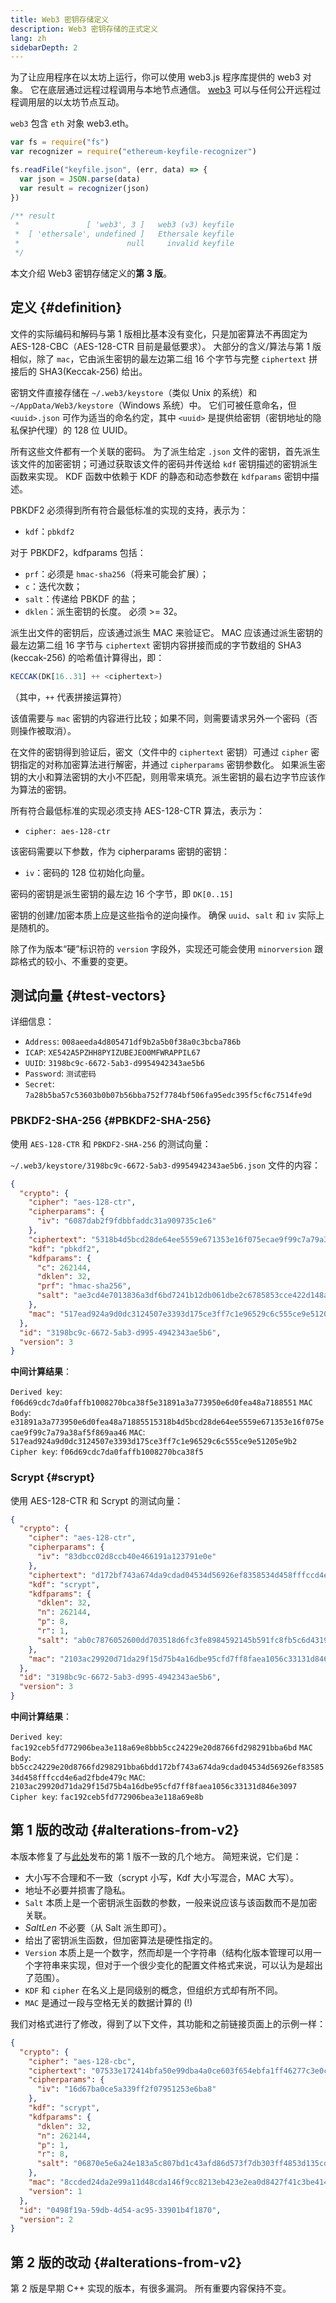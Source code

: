 ```yaml
---
title: Web3 密钥存储定义
description: Web3 密钥存储的正式定义
lang: zh
sidebarDepth: 2
---
```


为了让应用程序在以太坊上运行，你可以使用 web3.js 程序库提供的 web3 对象。 它在底层通过远程过程调用与本地节点通信。 [web3](https://github.com/ethereum/web3.js/) 可以与任何公开远程过程调用层的以太坊节点互动。

`web3` 包含 `eth` 对象 web3.eth。

```js
var fs = require("fs")
var recognizer = require("ethereum-keyfile-recognizer")

fs.readFile("keyfile.json", (err, data) => {
  var json = JSON.parse(data)
  var result = recognizer(json)
})

/** result
 *               [ 'web3', 3 ]   web3 (v3) keyfile
 *  [ 'ethersale', undefined ]   Ethersale keyfile
 *                        null     invalid keyfile
 */
```

本文介绍 Web3 密钥存储定义的**第 3 版**。

## 定义 \{#definition}

文件的实际编码和解码与第 1 版相比基本没有变化，只是加密算法不再固定为 AES-128-CBC（AES-128-CTR 目前是最低要求）。 大部分的含义/算法与第 1 版相似，除了 `mac`，它由派生密钥的最左边第二组 16 个字节与完整 `ciphertext` 拼接后的 SHA3(Keccak-256) 给出。

密钥文件直接存储在 `~/.web3/keystore`（类似 Unix 的系统）和 `~/AppData/Web3/keystore`（Windows 系统）中。 它们可被任意命名，但 `<uuid>.json` 可作为适当的命名约定，其中 `<uuid>` 是提供给密钥（密钥地址的隐私保护代理）的 128 位 UUID。

所有这些文件都有一个关联的密码。 为了派生给定 `.json` 文件的密钥，首先派生该文件的加密密钥；可通过获取该文件的密码并传送给 `kdf` 密钥描述的密钥派生函数来实现。 KDF 函数中依赖于 KDF 的静态和动态参数在 `kdfparams` 密钥中描述。

PBKDF2 必须得到所有符合最低标准的实现的支持，表示为：

- `kdf`：`pbkdf2`

对于 PBKDF2，kdfparams 包括：

- `prf`：必须是 `hmac-sha256`（将来可能会扩展）；
- `c`：迭代次数；
- `salt`：传递给 PBKDF 的盐；
- `dklen`：派生密钥的长度。 必须 >= 32。

派生出文件的密钥后，应该通过派生 MAC 来验证它。 MAC 应该通过派生密钥的最左边第二组 16 字节与 `ciphertext` 密钥内容拼接而成的字节数组的 SHA3 (keccak-256) 的哈希值计算得出，即：

```js
KECCAK(DK[16..31] ++ <ciphertext>)
```

（其中，`++` 代表拼接运算符）

该值需要与 `mac` 密钥的内容进行比较；如果不同，则需要请求另外一个密码（否则操作被取消）。

在文件的密钥得到验证后，密文（文件中的 `ciphertext` 密钥）可通过 `cipher` 密钥指定的对称加密算法进行解密，并通过 `cipherparams` 密钥参数化。 如果派生密钥的大小和算法密钥的大小不匹配，则用零来填充。派生密钥的最右边字节应该作为算法的密钥。

所有符合最低标准的实现必须支持 AES-128-CTR 算法，表示为：

- `cipher: aes-128-ctr`

该密码需要以下参数，作为 cipherparams 密钥的密钥：

- `iv`：密码的 128 位初始化向量。

密码的密钥是派生密钥的最左边 16 个字节，即 `DK[0..15]`

密钥的创建/加密本质上应是这些指令的逆向操作。 确保 `uuid`、`salt` 和 `iv` 实际上是随机的。

除了作为版本“硬”标识符的 `version` 字段外，实现还可能会使用 `minorversion` 跟踪格式的较小、不重要的变更。

## 测试向量 \{#test-vectors}

详细信息：

- `Address`: `008aeeda4d805471df9b2a5b0f38a0c3bcba786b`
- `ICAP`: `XE542A5PZHH8PYIZUBEJEO0MFWRAPPIL67`
- `UUID`: `3198bc9c-6672-5ab3-d9954942343ae5b6`
- `Password`: `测试密码`
- `Secret`: `7a28b5ba57c53603b0b07b56bba752f7784bf506fa95edc395f5cf6c7514fe9d`

### PBKDF2-SHA-256 \{#PBKDF2-SHA-256}

使用 `AES-128-CTR` 和 `PBKDF2-SHA-256` 的测试向量：

`~/.web3/keystore/3198bc9c-6672-5ab3-d9954942343ae5b6.json` 文件的内容：

```json
{
  "crypto": {
    "cipher": "aes-128-ctr",
    "cipherparams": {
      "iv": "6087dab2f9fdbbfaddc31a909735c1e6"
    },
    "ciphertext": "5318b4d5bcd28de64ee5559e671353e16f075ecae9f99c7a79a38af5f869aa46",
    "kdf": "pbkdf2",
    "kdfparams": {
      "c": 262144,
      "dklen": 32,
      "prf": "hmac-sha256",
      "salt": "ae3cd4e7013836a3df6bd7241b12db061dbe2c6785853cce422d148a624ce0bd"
    },
    "mac": "517ead924a9d0dc3124507e3393d175ce3ff7c1e96529c6c555ce9e51205e9b2"
  },
  "id": "3198bc9c-6672-5ab3-d995-4942343ae5b6",
  "version": 3
}
```

**中间计算结果**：

`Derived key`: `f06d69cdc7da0faffb1008270bca38f5e31891a3a773950e6d0fea48a7188551` `MAC Body`: `e31891a3a773950e6d0fea48a71885515318b4d5bcd28de64ee5559e671353e16f075ecae9f99c7a79a38af5f869aa46` `MAC`: `517ead924a9d0dc3124507e3393d175ce3ff7c1e96529c6c555ce9e51205e9b2` `Cipher key`: `f06d69cdc7da0faffb1008270bca38f5`

### Scrypt \{#scrypt}

使用 AES-128-CTR 和 Scrypt 的测试向量：

```json
{
  "crypto": {
    "cipher": "aes-128-ctr",
    "cipherparams": {
      "iv": "83dbcc02d8ccb40e466191a123791e0e"
    },
    "ciphertext": "d172bf743a674da9cdad04534d56926ef8358534d458fffccd4e6ad2fbde479c",
    "kdf": "scrypt",
    "kdfparams": {
      "dklen": 32,
      "n": 262144,
      "p": 8,
      "r": 1,
      "salt": "ab0c7876052600dd703518d6fc3fe8984592145b591fc8fb5c6d43190334ba19"
    },
    "mac": "2103ac29920d71da29f15d75b4a16dbe95cfd7ff8faea1056c33131d846e3097"
  },
  "id": "3198bc9c-6672-5ab3-d995-4942343ae5b6",
  "version": 3
}
```

**中间计算结果**：

`Derived key`: `fac192ceb5fd772906bea3e118a69e8bbb5cc24229e20d8766fd298291bba6bd` `MAC Body`: `bb5cc24229e20d8766fd298291bba6bdd172bf743a674da9cdad04534d56926ef8358534d458fffccd4e6ad2fbde479c` `MAC`: `2103ac29920d71da29f15d75b4a16dbe95cfd7ff8faea1056c33131d846e3097` `Cipher key`: `fac192ceb5fd772906bea3e118a69e8b`

## 第 1 版的改动 \{#alterations-from-v2}

本版本修复了与[此处](https://github.com/ethereum/homestead-guide/blob/master/old-docs-for-reference/go-ethereum-wiki.rst/Passphrase-protected-key-store-spec.rst)发布的第 1 版不一致的几个地方。 简短来说，它们是：

- 大小写不合理和不一致（scrypt 小写，Kdf 大小写混合，MAC 大写）。
- 地址不必要并损害了隐私。
- `Salt` 本质上是一个密钥派生函数的参数，一般来说应该与该函数而不是加密关联。
- _SaltLen_ 不必要（从 Salt 派生即可）。
- 给出了密钥派生函数，但加密算法是硬性指定的。
- `Version` 本质上是一个数字，然而却是一个字符串（结构化版本管理可以用一个字符串来实现，但对于一个很少变化的配置文件格式来说，可以认为是超出了范围）。
- `KDF` 和 `cipher` 在名义上是同级别的概念，但组织方式却有所不同。
- `MAC` 是通过一段与空格无关的数据计算的 (!)

我们对格式进行了修改，得到了以下文件，其功能和之前链接页面上的示例一样：

```json
{
  "crypto": {
    "cipher": "aes-128-cbc",
    "ciphertext": "07533e172414bfa50e99dba4a0ce603f654ebfa1ff46277c3e0c577fdc87f6bb4e4fe16c5a94ce6ce14cfa069821ef9b",
    "cipherparams": {
      "iv": "16d67ba0ce5a339ff2f07951253e6ba8"
    },
    "kdf": "scrypt",
    "kdfparams": {
      "dklen": 32,
      "n": 262144,
      "p": 1,
      "r": 8,
      "salt": "06870e5e6a24e183a5c807bd1c43afd86d573f7db303ff4853d135cd0fd3fe91"
    },
    "mac": "8ccded24da2e99a11d48cda146f9cc8213eb423e2ea0d8427f41c3be414424dd",
    "version": 1
  },
  "id": "0498f19a-59db-4d54-ac95-33901b4f1870",
  "version": 2
}
```

## 第 2 版的改动 \{#alterations-from-v2}

第 2 版是早期 C++ 实现的版本，有很多漏洞。 所有重要内容保持不变。
